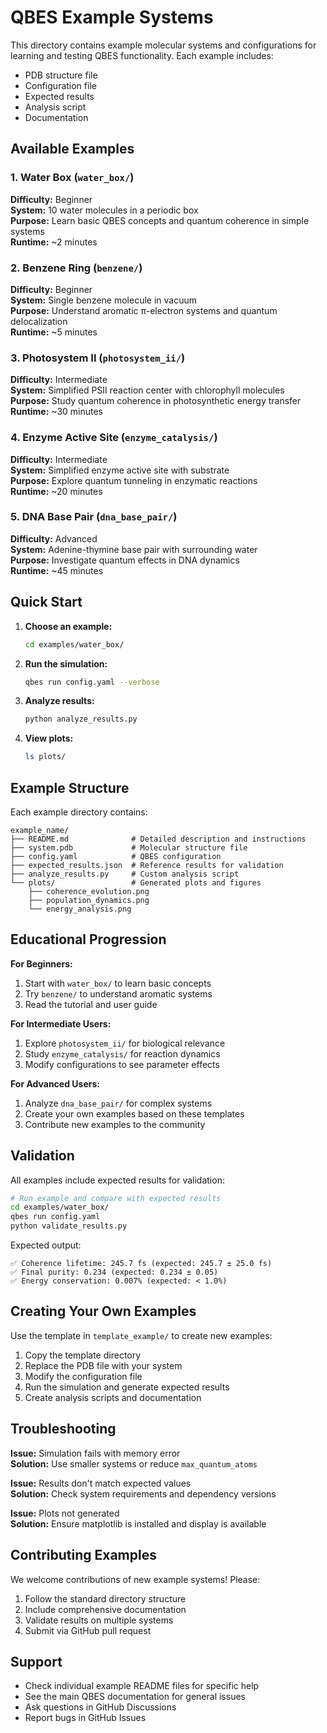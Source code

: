 # QBES Example Systems

This directory contains example molecular systems and configurations for learning and testing QBES functionality. Each example includes:

- PDB structure file
- Configuration file
- Expected results
- Analysis script
- Documentation

## Available Examples

### 1. Water Box (`water_box/`)
**Difficulty:** Beginner  
**System:** 10 water molecules in a periodic box  
**Purpose:** Learn basic QBES concepts and quantum coherence in simple systems  
**Runtime:** ~2 minutes  

### 2. Benzene Ring (`benzene/`)
**Difficulty:** Beginner  
**System:** Single benzene molecule in vacuum  
**Purpose:** Understand aromatic π-electron systems and quantum delocalization  
**Runtime:** ~5 minutes  

### 3. Photosystem II (`photosystem_ii/`)
**Difficulty:** Intermediate  
**System:** Simplified PSII reaction center with chlorophyll molecules  
**Purpose:** Study quantum coherence in photosynthetic energy transfer  
**Runtime:** ~30 minutes  

### 4. Enzyme Active Site (`enzyme_catalysis/`)
**Difficulty:** Intermediate  
**System:** Simplified enzyme active site with substrate  
**Purpose:** Explore quantum tunneling in enzymatic reactions  
**Runtime:** ~20 minutes  

### 5. DNA Base Pair (`dna_base_pair/`)
**Difficulty:** Advanced  
**System:** Adenine-thymine base pair with surrounding water  
**Purpose:** Investigate quantum effects in DNA dynamics  
**Runtime:** ~45 minutes  

## Quick Start

1. **Choose an example:**
   ```bash
   cd examples/water_box/
   ```

2. **Run the simulation:**
   ```bash
   qbes run config.yaml --verbose
   ```

3. **Analyze results:**
   ```bash
   python analyze_results.py
   ```

4. **View plots:**
   ```bash
   ls plots/
   ```

## Example Structure

Each example directory contains:

```
example_name/
├── README.md              # Detailed description and instructions
├── system.pdb             # Molecular structure file
├── config.yaml            # QBES configuration
├── expected_results.json  # Reference results for validation
├── analyze_results.py     # Custom analysis script
└── plots/                 # Generated plots and figures
    ├── coherence_evolution.png
    ├── population_dynamics.png
    └── energy_analysis.png
```

## Educational Progression

**For Beginners:**
1. Start with `water_box/` to learn basic concepts
2. Try `benzene/` to understand aromatic systems
3. Read the tutorial and user guide

**For Intermediate Users:**
1. Explore `photosystem_ii/` for biological relevance
2. Study `enzyme_catalysis/` for reaction dynamics
3. Modify configurations to see parameter effects

**For Advanced Users:**
1. Analyze `dna_base_pair/` for complex systems
2. Create your own examples based on these templates
3. Contribute new examples to the community

## Validation

All examples include expected results for validation:

```bash
# Run example and compare with expected results
cd examples/water_box/
qbes run config.yaml
python validate_results.py
```

Expected output:
```
✅ Coherence lifetime: 245.7 fs (expected: 245.7 ± 25.0 fs)
✅ Final purity: 0.234 (expected: 0.234 ± 0.05)
✅ Energy conservation: 0.007% (expected: < 1.0%)
```

## Creating Your Own Examples

Use the template in `template_example/` to create new examples:

1. Copy the template directory
2. Replace the PDB file with your system
3. Modify the configuration file
4. Run the simulation and generate expected results
5. Create analysis scripts and documentation

## Troubleshooting

**Issue:** Simulation fails with memory error  
**Solution:** Use smaller systems or reduce `max_quantum_atoms`

**Issue:** Results don't match expected values  
**Solution:** Check system requirements and dependency versions

**Issue:** Plots not generated  
**Solution:** Ensure matplotlib is installed and display is available

## Contributing Examples

We welcome contributions of new example systems! Please:

1. Follow the standard directory structure
2. Include comprehensive documentation
3. Validate results on multiple systems
4. Submit via GitHub pull request

## Support

- Check individual example README files for specific help
- See the main QBES documentation for general issues
- Ask questions in GitHub Discussions
- Report bugs in GitHub Issues